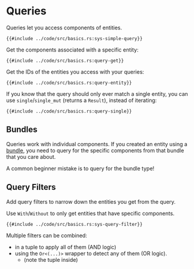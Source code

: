# Queries

Queries let you access components of entities.

```rust,no_run,noplayground
{{#include ../code/src/basics.rs:sys-simple-query}}
```

Get the components associated with a specific entity:

```rust,no_run,noplayground
{{#include ../code/src/basics.rs:query-get}}
```

Get the IDs of the entities you access with your queries:

```rust,no_run,noplayground
{{#include ../code/src/basics.rs:query-entity}}
```

If you know that the query should only ever match a single entity, you can
use `single`/`single_mut` (returns a `Result`), instead of iterating:

```rust,no_run,noplayground
{{#include ../code/src/basics.rs:query-single}}
```

## Bundles

Queries work with individual components. If you created an entity using a
[bundle](./ec.md#component-bundles), you need to query for the specific
components from that bundle that you care about.

A common beginner mistake is to query for the bundle type!

## Query Filters

Add query filters to narrow down the entities you get from the query.

Use `With`/`Without` to only get entities that have specific components.

```rust,no_run,noplayground
{{#include ../code/src/basics.rs:sys-query-filter}}
```

Multiple filters can be combined:
 - in a tuple to apply all of them (AND logic)
 - using the `Or<(...)>` wrapper to detect any of them (OR logic).
   - (note the tuple inside)
